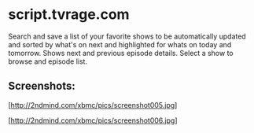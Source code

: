 script.tvrage.com
=================

Search and save a list of your favorite shows to be automatically updated and sorted by what's on next and highlighted for whats on today and tomorrow. Shows next and previous episode details. Select a show to browse and episode list.

Screenshots:
------------

[http://2ndmind.com/xbmc/pics/screenshot005.jpg]



[http://2ndmind.com/xbmc/pics/screenshot006.jpg]
